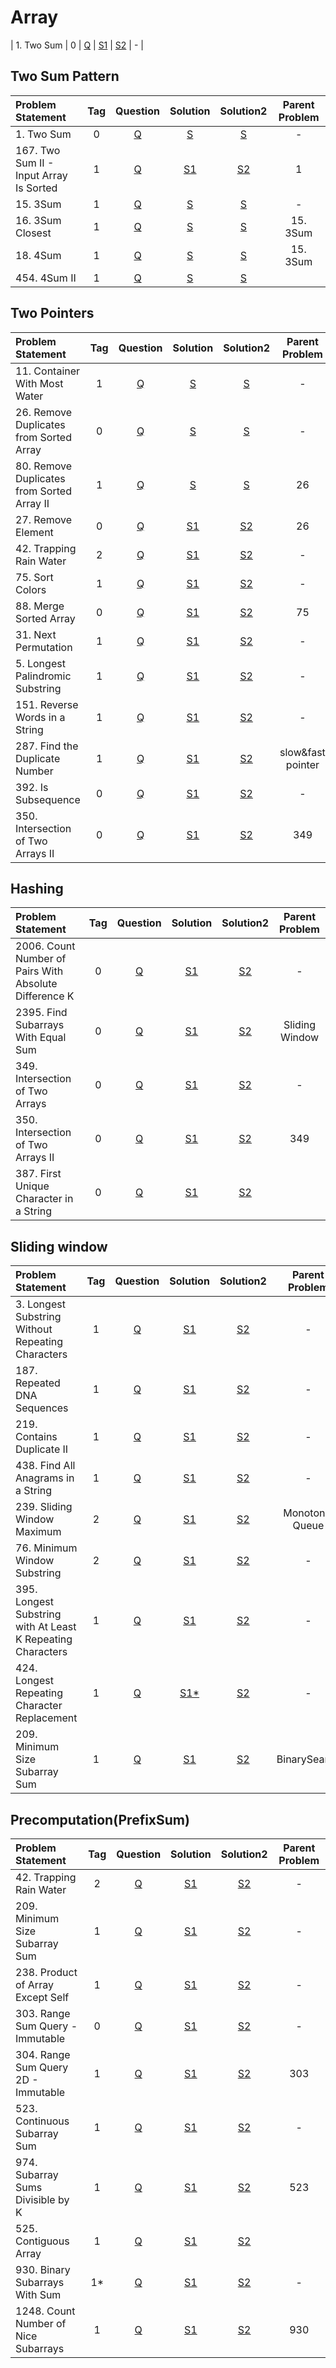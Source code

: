 # Array

| 1. Two Sum        |  0  | [Q]() | [S1]() | [S2]() |       -        |

## Two Sum Pattern
| Problem Statement                       | Tag |                                     Question                                     |                                                           Solution                                                           |                                                           Solution2                                                            | Parent Problem |
|:----------------------------------------|:---:|:--------------------------------------------------------------------------------:|:----------------------------------------------------------------------------------------------------------------------------:|:------------------------------------------------------------------------------------------------------------------------------:|:--------------:|
| 1. Two Sum                              |  0  |                   [Q](https://leetcode.com/problems/two-sum/)                    |                       [S](https://github.com/aatman-24/DSA/blob/main/LeetCode/Easy/1.%20Two%20Sum.cpp)                       |                        [S](https://github.com/aatman-24/Leetcode-revision/blob/main/src/1.Two_Sum.cpp)                         |       -        |
| 167. Two Sum II - Input Array Is Sorted |  1  | [Q](https://leetcode.com/problems/two-sum-ii-input-array-is-sorted/description/) | [S1](https://github.com/aatman-24/DSA/blob/main/LeetCode/Medium/167.%20Two%20Sum%20II%20-%20Input%20array%20is%20sorted.cpp) | [S2](https://github.com/aatman-24/Leetcode-revision/blob/main/src/167.%20Two%20Sum%20II%20-%20Input%20Array%20Is%20Sorted.cpp) |       1        |
| 15. 3Sum                                |  1  |                     [Q](https://leetcode.com/problems/3sum/)                     |                        [S](https://github.com/aatman-24/DSA/blob/main/LeetCode/Medium/15.%203Sum.cpp)                        |                        [S](https://github.com/aatman-24/Leetcode-revision/blob/main/src/15.%203Sum.cpp)                        |       -        |
| 16. 3Sum Closest                        |  1  |                 [Q](https://leetcode.com/problems/3sum-closest/)                 |                   [S](https://github.com/aatman-24/DSA/blob/main/LeetCode/Medium/16.%203Sum%20Closest.cpp)                   |                   [S](https://github.com/aatman-24/Leetcode-revision/blob/main/src/16.%203Sum%20Closest.cpp)                   |    15. 3Sum    |
| 18. 4Sum                                |  1  |                     [Q](https://leetcode.com/problems/4sum/)                     |                        [S](https://github.com/aatman-24/DSA/blob/main/LeetCode/Medium/18.%204Sum.cpp)                        |                        [S](https://github.com/aatman-24/Leetcode-revision/blob/main/src/18.%204Sum.cpp)                        |    15. 3Sum    |
| 454. 4Sum II                            |  1  |             [Q](https://leetcode.com/problems/4sum-ii/description/)              |                                [S](https://github.com/aatman-24/Leetcode-pattern/blob/main/-)                                |                     [S](https://github.com/aatman-24/Leetcode-revision/blob/main/src/454.%204Sum%20II.cpp)                     |                |


## Two Pointers
| Problem Statement                          | Tag |                                        Question                                        |                                                          Solution                                                          |                                                          Solution2                                                           |  Parent Problem   |
|:-------------------------------------------|:---:|:--------------------------------------------------------------------------------------:|:--------------------------------------------------------------------------------------------------------------------------:|:----------------------------------------------------------------------------------------------------------------------------:|:-----------------:|
| 11. Container With Most Water              |  1  |       [Q](https://leetcode.com/problems/container-with-most-water/description/)        |         [S](https://github.com/aatman-24/DSA/blob/main/LeetCode/Medium/11.%20Container%20With%20Most%20Water.cpp)          |         [S](https://github.com/aatman-24/Leetcode-revision/blob/main/src/11.%20Container%20With%20Most%20Water.cpp)          |         -         |
| 26. Remove Duplicates from Sorted Array    |  0  |  [Q](https://leetcode.com/problems/remove-duplicates-from-sorted-array/description/)   |    [S](https://github.com/aatman-24/DSA/blob/main/LeetCode/Easy/26.%20Remove%20Duplicates%20from%20Sorted%20Array.cpp)     |   [S](https://github.com/aatman-24/Leetcode-revision/blob/main/src/26.%20Remove%20Duplicates%20from%20Sorted%20Array.cpp)    |         -         |
| 80. Remove Duplicates from Sorted Array II |  1  | [Q](https://leetcode.com/problems/remove-duplicates-from-sorted-array-ii/description/) | [S](https://github.com/aatman-24/DSA/blob/main/LeetCode/Medium/80.%20Remove%20Duplicates%20from%20Sorted%20Array%20II.cpp) | [S](https://github.com/aatman-24/Leetcode-revision/blob/main/src/80.%20Remove%20Duplicates%20from%20Sorted%20Array%20II.cpp) |        26         |
| 27. Remove Element                         |  0  |             [Q](https://leetcode.com/problems/remove-element/description/)             |                 [S1](https://github.com/aatman-24/DSA/blob/main/LeetCode/Easy/27.%20Remove%20Element.cpp)                  |                [S2](https://github.com/aatman-24/Leetcode-revision/blob/main/src/27.%20Remove%20Element.cpp)                 |        26         |
| 42. Trapping Rain Water                    |  2  |          [Q](https://leetcode.com/problems/trapping-rain-water/description/)           |              [S1](https://github.com/aatman-24/DSA/blob/main/LeetCode/Hard/42.%20Trapping%20Rain%20Water.cpp)              |             [S2](https://github.com/aatman-24/Leetcode-revision/blob/main/src/42.%20Trapping%20Rain%20Water.cpp)             |         -         |
| 75. Sort Colors                            |  1  |                    [Q](https://leetcode.com/problems/sort-colors/)                     |                  [S1](https://github.com/aatman-24/DSA/blob/main/LeetCode/Medium/75.%20Sort%20Colors.cpp)                  |                  [S2](https://github.com/aatman-24/Leetcode-revision/blob/main/src/75.%20Sort%20Colors.cpp)                  |         -         |
| 88. Merge Sorted Array                     |  0  |                 [Q](https://leetcode.com/problems/merge-sorted-array/)                 |              [S1](https://github.com/aatman-24/DSA/blob/main/LeetCode/Easy/88.%20Merge%20Sorted%20Array.cpp)               |             [S2](https://github.com/aatman-24/Leetcode-revision/blob/main/src/88.%20Merge%20Sorted%20Array.cpp)              |        75         |
| 31. Next Permutation                       |  1  |            [Q](https://leetcode.com/problems/next-permutation/description/)            |               [S1](https://github.com/aatman-24/DSA/blob/main/LeetCode/Medium/31.%20Next%20Permutation.cpp)                |               [S2](https://github.com/aatman-24/Leetcode-revision/blob/main/src/31.%20Next%20Permutation.cpp)                |         -         |
| 5. Longest Palindromic Substring           |  1  |           [Q](https://leetcode.com/problems/longest-palindromic-substring/)            |        [S1](https://github.com/aatman-24/DSA/blob/main/LeetCode/Medium/5.%20Longest%20Palindromic%20Substring.cpp)         |        [S2](https://github.com/aatman-24/Leetcode-revision/blob/main/src/5.%20Longest%20Palindromic%20Substring.cpp)         |         -         |
| 151. Reverse Words in a String             |  1  |             [Q](https://leetcode.com/problems/reverse-words-in-a-string/)              |       [S1](https://github.com/aatman-24/DSA/blob/main/LeetCode/Medium/151.%20Reverse%20Words%20in%20a%20String.cpp)        |       [S2](https://github.com/aatman-24/Leetcode-revision/blob/main/src/151.%20Reverse%20Words%20in%20a%20String.cpp)        |         -         |
| 287. Find the Duplicate Number             |  1  |       [Q](https://leetcode.com/problems/find-the-duplicate-number/description/)        |        [S1](https://github.com/aatman-24/DSA/blob/main/LeetCode/Medium/287.%20Find%20the%20Duplicate%20Number.cpp)         |        [S2](https://github.com/aatman-24/Leetcode-revision/blob/main/src/287.%20Find%20the%20Duplicate%20Number.cpp)         | slow&fast pointer |
| 392. Is Subsequence                        |  0  |             [Q](https://leetcode.com/problems/is-subsequence/description/)             |                                                          [S1](-)                                                           |                [S2](https://github.com/aatman-24/Leetcode-revision/blob/main/src/392.%20Is%20Subsequence.cpp)                |         -         |
| 350. Intersection of Two Arrays II         |  0  |     [Q](https://leetcode.com/problems/intersection-of-two-arrays-ii/description/)      |      [S1](https://github.com/aatman-24/DSA/blob/main/LeetCode/Easy/350.%20Intersection%20of%20Two%20Arrays%20II.cpp)       |     [S2](https://github.com/aatman-24/Leetcode-revision/blob/main/src/350.%20Intersection%20of%20Two%20Arrays%20II.cpp)      |        349        |


## Hashing
| Problem Statement                                      | Tag |                                       Question                                       |                                                        Solution                                                        |                                                                   Solution2                                                                   | Parent Problem |
|:-------------------------------------------------------|:---:|:------------------------------------------------------------------------------------:|:----------------------------------------------------------------------------------------------------------------------:|:---------------------------------------------------------------------------------------------------------------------------------------------:|:--------------:|
| 2006. Count Number of Pairs With Absolute Difference K |  0  | [Q](https://leetcode.com/problems/count-number-of-pairs-with-absolute-difference-k/) |                                                        [S1](-)                                                         | [S2](https://github.com/aatman-24/Leetcode-revision/blob/main/src/2006.%20Count%20Number%20of%20Pairs%20With%20Absolute%20Difference%20K.cpp) |       -        |
| 2395. Find Subarrays With Equal Sum                    |  0  |          [Q](https://leetcode.com/problems/find-subarrays-with-equal-sum/)           |                                                        [S1](-)                                                         |             [S2](https://github.com/aatman-24/Leetcode-revision/blob/main/src/2395.%20Find%20Subarrays%20With%20Equal%20Sum.cpp)              | Sliding Window |
| 349. Intersection of Two Arrays                        |  0  |      [Q](https://leetcode.com/problems/intersection-of-two-arrays/description/)      |       [S1](https://github.com/aatman-24/DSA/blob/main/LeetCode/Easy/349.%20Intersection%20of%20Two%20Arrays.cpp)       |                [S2](https://github.com/aatman-24/Leetcode-revision/blob/main/src/349.%20Intersection%20of%20Two%20Arrays.cpp)                 |       -        |
| 350. Intersection of Two Arrays II                     |  0  |    [Q](https://leetcode.com/problems/intersection-of-two-arrays-ii/description/)     |    [S1](https://github.com/aatman-24/DSA/blob/main/LeetCode/Easy/350.%20Intersection%20of%20Two%20Arrays%20II.cpp)     |              [S2](https://github.com/aatman-24/Leetcode-revision/blob/main/src/350.%20Intersection%20of%20Two%20Arrays%20II.cpp)              |      349       |
| 387. First Unique Character in a String                |  0  |  [Q](https://leetcode.com/problems/first-unique-character-in-a-string/description/)  | [S1](https://github.com/aatman-24/DSA/blob/main/LeetCode/Easy/387.%20First%20Unique%20Character%20in%20a%20String.cpp) |          [S2](https://github.com/aatman-24/Leetcode-revision/blob/main/src/387.%20First%20Unique%20Character%20in%20a%20String.cpp)           |                |



## Sliding window
| Problem Statement                                           | Tag |                                                Question                                                |                                                                     Solution                                                                     |                                                                     Solution2                                                                      | Parent Problem  |
|:------------------------------------------------------------|:---:|:------------------------------------------------------------------------------------------------------:|:------------------------------------------------------------------------------------------------------------------------------------------------:|:--------------------------------------------------------------------------------------------------------------------------------------------------:|:---------------:|
| 3. Longest Substring Without Repeating Characters           |  1  |           [Q](https://leetcode.com/problems/longest-substring-without-repeating-characters/)           |         [S1](https://github.com/aatman-24/DSA/blob/main/LeetCode/Medium/3.%20Longest%20Substring%20Without%20Repeating%20Characters.cpp)         |         [S2](https://github.com/aatman-24/Leetcode-revision/blob/main/src/3.%20Longest%20Substring%20Without%20Repeating%20Characters.cpp)         |        -        |
| 187. Repeated DNA Sequences                                 |  1  |                 [Q](https://leetcode.com/problems/repeated-dna-sequences/description/)                 |                      [S1](https://github.com/aatman-24/DSA/blob/main/LeetCode/Medium/187.%20Repeated%20DNA%20Sequences.cpp)                      |                      [S2](https://github.com/aatman-24/Leetcode-revision/blob/main/src/187.%20Repeated%20DNA%20Sequences.cpp)                      |        -        |
| 219. Contains Duplicate II                                  |  1  |                 [Q](https://leetcode.com/problems/contains-duplicate-ii/description/)                  |                                                                     [S1](-)                                                                      |                      [S2](https://github.com/aatman-24/Leetcode-revision/blob/main/src/219.%20Contains%20Duplicate%20II.cpp)                       |        -        |
| 438. Find All Anagrams in a String                          |  1  |             [Q](https://leetcode.com/problems/find-all-anagrams-in-a-string/description/)              |                                                                     [S1](-)                                                                      |               [S2](https://github.com/aatman-24/Leetcode-revision/blob/main/src/438.%20Find%20All%20Anagrams%20in%20a%20String.cpp)                |        -        |
| 239. Sliding Window Maximum                                 |  2  |                 [Q](https://leetcode.com/problems/sliding-window-maximum/description/)                 |                       [S1](https://github.com/aatman-24/DSA/blob/main/LeetCode/Hard/239.%20Sliding%20Window%20Maximum.cpp)                       |                      [S2](https://github.com/aatman-24/Leetcode-revision/blob/main/src/239.%20Sliding%20Window%20Maximum.cpp)                      | Monotonic Queue |
| 76. Minimum Window Substring                                |  2  |                [Q](https://leetcode.com/problems/minimum-window-substring/description/)                |                                                                     [S1](-)                                                                      |                     [S2](https://github.com/aatman-24/Leetcode-revision/blob/main/src/76.%20Minimum%20Window%20Substring.cpp)                      |        -        |
| 395. Longest Substring with At Least K Repeating Characters |  1  | [Q](https://leetcode.com/problems/longest-substring-with-at-least-k-repeating-characters/description/) | [S1](https://github.com/aatman-24/DSA/blob/main/LeetCode/Medium/395.%20Longest%20Substring%20with%20At%20Least%20K%20Repeating%20Characters.cpp) | [S2](https://github.com/aatman-24/Leetcode-revision/blob/main/src/395.%20Longest%20Substring%20with%20At%20Least%20K%20Repeating%20Characters.cpp) |        -        |
| 424. Longest Repeating Character Replacement                |  1  |        [Q](https://leetcode.com/problems/longest-repeating-character-replacement/description/)         |            [S1*](https://github.com/aatman-24/DSA/blob/main/LeetCode/Medium/424.%20Longest%20Repeating%20Character%20Replacement.cpp)            |            [S2](https://github.com/aatman-24/Leetcode-revision/blob/main/src/424.%20Longest%20Repeating%20Character%20Replacement.cpp)             |        -        |
| 209. Minimum Size Subarray Sum                              |  1  |               [Q](https://leetcode.com/problems/minimum-size-subarray-sum/description/)                |                   [S1](https://github.com/aatman-24/DSA/blob/main/LeetCode/Medium/209.%20Minimum%20Size%20Subarray%20Sum.cpp)                    |                   [S2](https://github.com/aatman-24/Leetcode-revision/blob/main/src/209.%20Minimum%20Size%20Subarray%20Sum.cpp)                    |  BinarySearch   |




## Precomputation(PrefixSum)
| Problem Statement                    | Tag |                                            Question                                             |                                                       Solution                                                       |                                                       Solution2                                                        | Parent Problem |
|:-------------------------------------|:---:|:-----------------------------------------------------------------------------------------------:|:--------------------------------------------------------------------------------------------------------------------:|:----------------------------------------------------------------------------------------------------------------------:|:--------------:|
| 42. Trapping Rain Water              |  2  |               [Q](https://leetcode.com/problems/trapping-rain-water/description/)               |           [S1](https://github.com/aatman-24/DSA/blob/main/LeetCode/Hard/42.%20Trapping%20Rain%20Water.cpp)           |          [S2](https://github.com/aatman-24/Leetcode-revision/blob/main/src/42.%20Trapping%20Rain%20Water.cpp)          |       -        |
| 209. Minimum Size Subarray Sum       |  1  |            [Q](https://leetcode.com/problems/minimum-size-subarray-sum/description/)            |     [S1](https://github.com/aatman-24/DSA/blob/main/LeetCode/Medium/209.%20Minimum%20Size%20Subarray%20Sum.cpp)      |     [S2](https://github.com/aatman-24/Leetcode-revision/blob/main/src/209.%20Minimum%20Size%20Subarray%20Sum.cpp)      |       -        |
| 238. Product of Array Except Self    |  1  |          [Q](https://leetcode.com/problems/product-of-array-except-self/description/)           |   [S1](https://github.com/aatman-24/DSA/blob/main/LeetCode/Medium/238.%20Product%20of%20Array%20Except%20Self.cpp)   |   [S2](https://github.com/aatman-24/Leetcode-revision/blob/main/src/238.%20Product%20of%20Array%20Except%20Self.cpp)   |       -        |
| 303. Range Sum Query - Immutable     |  0  |            [Q](https://leetcode.com/problems/range-sum-query-immutable/description/)            |    [S1](https://github.com/aatman-24/DSA/blob/main/LeetCode/Easy/303.%20Range%20Sum%20Query%20-%20Immutable.cpp)     |   [S2](https://github.com/aatman-24/Leetcode-revision/blob/main/src/303.%20Range%20Sum%20Query%20-%20Immutable.cpp)    |       -        |
| 304. Range Sum Query 2D - Immutable  |  1  |          [Q](https://leetcode.com/problems/range-sum-query-2d-immutable/description/)           | [S1](https://github.com/aatman-24/DSA/blob/main/LeetCode/Medium/304.%20Range%20Sum%20Query%202D%20-%20Immutable.cpp) | [S2](https://github.com/aatman-24/Leetcode-revision/blob/main/src/304.%20Range%20Sum%20Query%202D%20-%20Immutable.cpp) |      303       |
| 523. Continuous Subarray Sum         |  1  | [Q]( https://leetcode.com/problems/continuous-subarray-sum/description/?source=submission-noac) |       [S1](https://github.com/aatman-24/DSA/blob/main/LeetCode/Medium/523.%20Continuous%20Subarray%20Sum.cpp)        |       [S2](https://github.com/aatman-24/Leetcode-revision/blob/main/src/523.%20Continuous%20Subarray%20Sum.cpp)        |       -        |
| 974. Subarray Sums Divisible by K    |  1  |          [Q](https://leetcode.com/problems/subarray-sums-divisible-by-k/description/)           |   [S1](https://github.com/aatman-24/DSA/blob/main/LeetCode/Medium/974.%20Subarray%20Sums%20Divisible%20by%20K.cpp)   |   [S2](https://github.com/aatman-24/Leetcode-revision/blob/main/src/974.%20Subarray%20Sums%20Divisible%20by%20K.cpp)   |      523       |
| 525. Contiguous Array                |  1  |                [Q]( https://leetcode.com/problems/contiguous-array/description/)                |            [S1](https://github.com/aatman-24/DSA/blob/main/LeetCode/Medium/525.%20Contiguous%20Array.cpp)            |            [S2](https://github.com/aatman-24/Leetcode-revision/blob/main/src/525.%20Contiguous%20Array.cpp)            |                |
| 930. Binary Subarrays With Sum       | 1*  |            [Q](https://leetcode.com/problems/binary-subarrays-with-sum/description/)            |     [S1](https://github.com/aatman-24/DSA/blob/main/LeetCode/Medium/930.%20Binary%20Subarrays%20With%20Sum.cpp)      |     [S2](https://github.com/aatman-24/Leetcode-revision/blob/main/src/930.%20Binary%20Subarrays%20With%20Sum.cpp)      |       -        |
| 1248. Count Number of Nice Subarrays |  1  |         [Q](https://leetcode.com/problems/count-number-of-nice-subarrays/description/)          |                                                       [S1](-)                                                        | [S2](https://github.com/aatman-24/Leetcode-revision/blob/main/src/1248.%20Count%20Number%20of%20Nice%20Subarrays.cpp)  |      930       |
